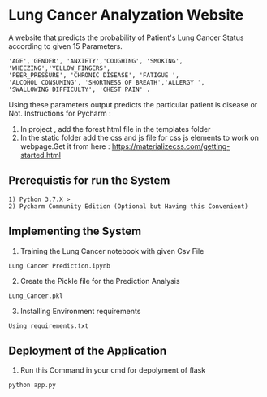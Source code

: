 # Lung Cancer Analyzation Website

A website that predicts the probability of Patient's Lung Cancer Status according to given 15 Parameters.
```
'AGE','GENDER', 'ANXIETY','COUGHING', 'SMOKING', 'WHEEZING','YELLOW_FINGERS',
'PEER_PRESSURE', 'CHRONIC DISEASE', 'FATIGUE ',
'ALCOHOL CONSUMING', 'SHORTNESS OF BREATH','ALLERGY ',
'SWALLOWING DIFFICULTY', 'CHEST PAIN' .
```
Using these parameters output predicts the particular patient is disease or Not.
Instructions for Pycharm :
1) In project , add the forest html file in the templates folder
2) In the static folder add the css and js file for css js elements to work on webpage.Get it from here : https://materializecss.com/getting-started.html

## Prerequistis for run the System
```
1) Python 3.7.X >
2) Pycharm Community Edition (Optional but Having this Convenient)
```
## Implementing the System

1) Training the Lung Cancer notebook with given Csv File
```
Lung Cancer Prediction.ipynb
```
2) Create the Pickle file for the Prediction Analysis
```
Lung_Cancer.pkl
```
3) Installing Environment requirements
```
Using requirements.txt
```

## Deployment of the Application
1) Run this Command in your cmd for depolyment of flask
```
python app.py
```

